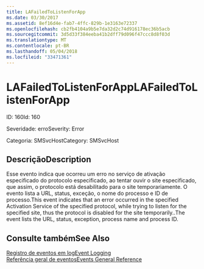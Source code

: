 ```yaml
---
title: LAFailedToListenForApp
ms.date: 03/30/2017
ms.assetid: 8ef16d4e-fab7-4ffc-829b-1e3163e72337
ms.openlocfilehash: cb2fb4104a9b5e7da32d2c74d916178ec36b5acb
ms.sourcegitcommit: 3d5d33f384eeba41b2dff79d096f47ccc8d8f03d
ms.translationtype: MT
ms.contentlocale: pt-BR
ms.lasthandoff: 05/04/2018
ms.locfileid: "33471361"
---
```

# <a name="lafailedtolistenforapp"></a><span data-ttu-id="9d60f-102">LAFailedToListenForApp</span><span class="sxs-lookup"><span data-stu-id="9d60f-102">LAFailedToListenForApp</span></span>
<span data-ttu-id="9d60f-103">ID: 160</span><span class="sxs-lookup"><span data-stu-id="9d60f-103">Id: 160</span></span>  
  
 <span data-ttu-id="9d60f-104">Severidade: erro</span><span class="sxs-lookup"><span data-stu-id="9d60f-104">Severity: Error</span></span>  
  
 <span data-ttu-id="9d60f-105">Categoria: SMSvcHost</span><span class="sxs-lookup"><span data-stu-id="9d60f-105">Category: SMSvcHost</span></span>  
  
## <a name="description"></a><span data-ttu-id="9d60f-106">Descrição</span><span class="sxs-lookup"><span data-stu-id="9d60f-106">Description</span></span>  
 <span data-ttu-id="9d60f-107">Esse evento indica que ocorreu um erro no serviço de ativação especificado do protocolo especificado, ao tentar ouvir o site especificado, que assim, o protocolo está desabilitado para o site temporariamente. O evento lista a URL, status, exceção, o nome do processo e ID de processo.</span><span class="sxs-lookup"><span data-stu-id="9d60f-107">This event indicates that an error occurred in the specified Activation Service of the specified protocol, while trying to listen for the specified site, thus the protocol is disabled for the site temporarily..The event lists the URL, status, exception, process name and process ID.</span></span>  
  
## <a name="see-also"></a><span data-ttu-id="9d60f-108">Consulte também</span><span class="sxs-lookup"><span data-stu-id="9d60f-108">See Also</span></span>  
 [<span data-ttu-id="9d60f-109">Registro de eventos em log</span><span class="sxs-lookup"><span data-stu-id="9d60f-109">Event Logging</span></span>](../../../../../docs/framework/wcf/diagnostics/event-logging/index.md)  
 [<span data-ttu-id="9d60f-110">Referência geral de eventos</span><span class="sxs-lookup"><span data-stu-id="9d60f-110">Events General Reference</span></span>](../../../../../docs/framework/wcf/diagnostics/event-logging/events-general-reference.md)
